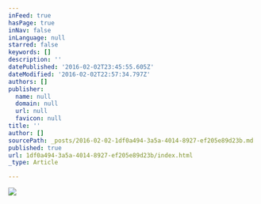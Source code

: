 ```yaml
---
inFeed: true
hasPage: true
inNav: false
inLanguage: null
starred: false
keywords: []
description: ''
datePublished: '2016-02-02T23:45:55.605Z'
dateModified: '2016-02-02T22:57:34.797Z'
authors: []
publisher:
  name: null
  domain: null
  url: null
  favicon: null
title: ''
author: []
sourcePath: _posts/2016-02-02-1df0a494-3a5a-4014-8927-ef205e89d23b.md
published: true
url: 1df0a494-3a5a-4014-8927-ef205e89d23b/index.html
_type: Article

---
```

![](https://the-grid-user-content.s3-us-west-2.amazonaws.com/726509e4-3fbc-41d7-b44e-11e13dd493bd.jpg)